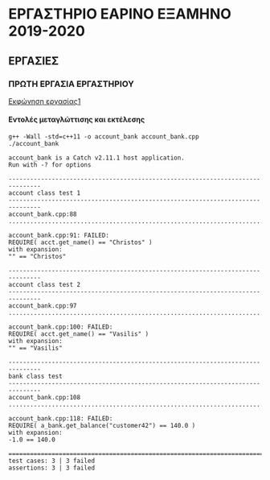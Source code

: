 # ΕΡΓΑΣΤΗΡΙΟ ΕΑΡΙΝΟ ΕΞΑΜΗΝΟ 2019-2020 

## ΕΡΓΑΣΙΕΣ

### ΠΡΩΤΗ ΕΡΓΑΣΙΑ ΕΡΓΑΣΤΗΡΙΟΥ

[Εκφώνηση εργασίας1](./exercise1/20200217_assignment1.pdf)

#### Εντολές μεταγλώττισης και εκτέλεσης

```
g++ -Wall -std=c++11 -o account_bank account_bank.cpp
./account_bank
```


```
account_bank is a Catch v2.11.1 host application.
Run with -? for options

-------------------------------------------------------------------------------
account class test 1
-------------------------------------------------------------------------------
account_bank.cpp:88
...............................................................................

account_bank.cpp:91: FAILED:
REQUIRE( acct.get_name() == "Christos" )
with expansion:
"" == "Christos"

-------------------------------------------------------------------------------
account class test 2
-------------------------------------------------------------------------------
account_bank.cpp:97
...............................................................................

account_bank.cpp:100: FAILED:
REQUIRE( acct.get_name() == "Vasilis" )
with expansion:
"" == "Vasilis"

-------------------------------------------------------------------------------
bank class test
-------------------------------------------------------------------------------
account_bank.cpp:108
...............................................................................

account_bank.cpp:118: FAILED:
REQUIRE( a_bank.get_balance("customer42") == 140.0 )
with expansion:
-1.0 == 140.0

===============================================================================
test cases: 3 | 3 failed
assertions: 3 | 3 failed
```

<!-- ### ΔΕΥΤΕΡΗ ΕΡΓΑΣΙΑ ΕΡΓΑΣΤΗΡΙΟΥ

Εκφώνηση εργασίας: θα ανακοινωθεί

### ΤΡΙΤΗ ΕΡΓΑΣΙΑ ΕΡΓΑΣΤΗΡΙΟΥ

Εκφώνηση εργασίας: θα ανακοινωθεί -->




